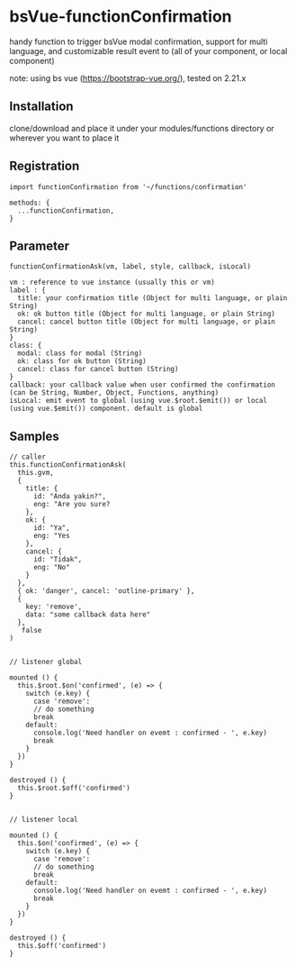 # bsVue-functionConfirmation
handy function to trigger bsVue modal confirmation, support for multi language, and customizable result event to (all of your component, or local component) 

note: using bs vue (https://bootstrap-vue.org/), tested on 2.21.x 

## Installation

clone/download and place it under your modules/functions directory or wherever you want to place it


## Registration

    import functionConfirmation from '~/functions/confirmation'
    
    methods: {
      ...functionConfirmation,
    }

## Parameter
  
    functionConfirmationAsk(vm, label, style, callback, isLocal)
    
    vm : reference to vue instance (usually this or vm)
    label : {
      title: your confirmation title (Object for multi language, or plain String)
      ok: ok button title (Object for multi language, or plain String)
      cancel: cancel button title (Object for multi language, or plain String)
    }
    class: {
      modal: class for modal (String)
      ok: class for ok button (String)
      cancel: class for cancel button (String)
    }
    callback: your callback value when user confirmed the confirmation (can be String, Number, Object, Functions, anything)
    isLocal: emit event to global (using vue.$root.$emit()) or local (using vue.$emit()) component. default is global
    
## Samples

    // caller
    this.functionConfirmationAsk(
      this.gvm,
      {
        title: {
          id: "Anda yakin?",
          eng: "Are you sure?
        },
        ok: {
          id: "Ya",
          eng: "Yes
        },
        cancel: {
          id: "Tidak",
          eng: "No"
        }
      },
      { ok: 'danger', cancel: 'outline-primary' },
      {
        key: 'remove',
        data: "some callback data here"
      },
       false
    )
    
    
    // listener global
    
    mounted () {
      this.$root.$on('confirmed', (e) => {
        switch (e.key) {
          case 'remove':
          // do something
          break
        default:
          console.log('Need handler on evemt : confirmed - ', e.key)
          break
        }
      })
    }
    
    destroyed () {
      this.$root.$off('confirmed')
    }
    
    
    // listener local
    
    mounted () {
      this.$on('confirmed', (e) => {
        switch (e.key) {
          case 'remove':
          // do something
          break
        default:
          console.log('Need handler on evemt : confirmed - ', e.key)
          break
        }
      })
    }
    
    destroyed () {
      this.$off('confirmed')
    }
    


  


